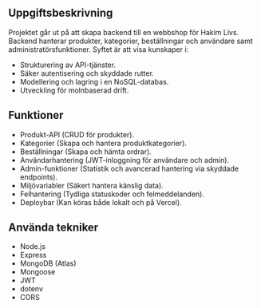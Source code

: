 ## Uppgiftsbeskrivning
Projektet går ut på att skapa backend till en webbshop för Hakim Livs. Backend hanterar produkter, kategorier, beställningar och användare samt administratörsfunktioner. Syftet är att visa kunskaper i:
- Strukturering av API-tjänster.
- Säker autentisering och skyddade rutter.
- Modellering och lagring i en NoSQL-databas.
- Utveckling för molnbaserad drift.

## Funktioner
- Produkt-API (CRUD för produkter).
- Kategorier (Skapa och hantera produktkategorier).
- Beställningar (Skapa och hämta ordrar).
- Användarhantering (JWT-inloggning för användare och admin).
- Admin-funktioner (Statistik och avancerad hantering via skyddade endpoints).
- Miljövariabler (Säkert hantera känslig data).
- Felhantering (Tydliga statuskoder och felmeddelanden).
- Deploybar (Kan köras både lokalt och på Vercel).

## Använda tekniker
- Node.js
- Express
- MongoDB (Atlas)
- Mongoose
- JWT 
- dotenv
- CORS



